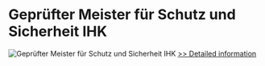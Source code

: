 # Geprüfter Meister für Schutz und Sicherheit IHK
![Geprüfter Meister für Schutz und Sicherheit IHK](https://mycommerce.akamaized.net/api/pimages/P300635413/BIG/300635413.JPG)
[>> Detailed information](https://secure.shareit.com/shareit/product.html?productid=300635413&affiliateid=200057808)